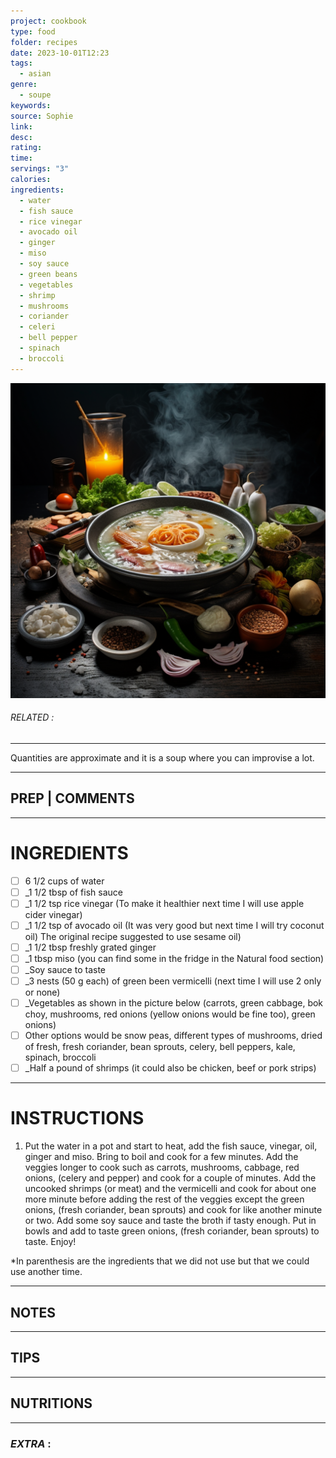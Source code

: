 ```yaml
---
project: cookbook
type: food
folder: recipes
date: 2023-10-01T12:23
tags:
  - asian
genre:
  - soupe
keywords: 
source: Sophie
link: 
desc: 
rating: 
time: 
servings: "3"
calories: 
ingredients:
  - water
  - fish sauce
  - rice vinegar
  - avocado oil
  - ginger
  - miso
  - soy sauce
  - green beans
  - vegetables
  - shrimp
  - mushrooms
  - coriander
  - celeri
  - bell pepper
  - spinach
  - broccoli
---
```


![IMAGE](_default.png)

###### *RELATED* : 
---
Quantities are approximate and it is a soup where you can improvise a lot.

---
## PREP | COMMENTS



---
# INGREDIENTS

- [ ] 6 1/2 cups of water
- [ ] _1 1/2 tbsp of fish sauce
- [ ] _1 1/2 tsp rice vinegar (To make it healthier next time I will use apple cider vinegar)
- [ ] _1 1/2 tsp of avocado oil (It was very good but next time I will try coconut oil) The original recipe suggested to use sesame oil)
- [ ] _1 1/2 tbsp freshly grated ginger 
- [ ] _1 tbsp miso (you can find some in the fridge in the Natural food section)
- [ ] _Soy sauce to taste
- [ ] _3 nests (50 g each) of green been vermicelli (next time I will use 2 only or none)
- [ ] _Vegetables as shown in the picture below (carrots, green cabbage, bok choy, mushrooms, red onions (yellow onions would be fine too), green onions)
- [ ] Other options would be snow peas, different types of mushrooms, dried of fresh, fresh coriander, bean sprouts, celery, bell peppers, kale, spinach, broccoli
- [ ] _Half a pound of shrimps (it could also be chicken, beef or pork strips)

---
# INSTRUCTIONS

1. Put the water in a pot and start to heat, add the fish sauce, vinegar, oil, ginger and miso. Bring to boil and cook for a few minutes. Add the veggies longer to cook such as carrots, mushrooms, cabbage, red onions, (celery and pepper) and cook for a couple of minutes. Add the uncooked shrimps (or meat) and the vermicelli and cook for about one more minute before adding the rest of the veggies except the green onions, (fresh coriander, bean sprouts) and cook for like another minute or two. Add some soy sauce and taste the broth if tasty enough. Put in bowls and add to taste green onions, (fresh coriander, bean sprouts) to taste. Enjoy!

*In parenthesis are the ingredients that we did not use but that we could use another time.

---
## NOTES



---
## TIPS



---
## NUTRITIONS



---
### *EXTRA* :



